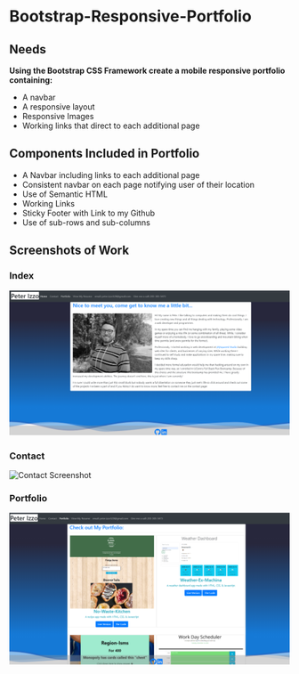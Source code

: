 # Bootstrap-Responsive-Portfolio

## Needs


**Using the Bootstrap CSS Framework create a mobile responsive portfolio containing:**
* A navbar
* A responsive layout
* Responsive Images
* Working links that direct to each additional page


## Components Included in Portfolio

- A Navbar including links to each additional page
- Consistent navbar on each page notifying user of their location
- Use of Semantic HTML
- Working Links
- Sticky Footer with Link to my Github
- Use of sub-rows and sub-columns

## Screenshots of Work

### Index

![Index Screenshot](./assets/images/index.png)

### Contact

![Contact Screenshot](./assets/images/content.png)

### Portfolio

![Portfolio Screenshot](./assets/images/portfolio.png)
